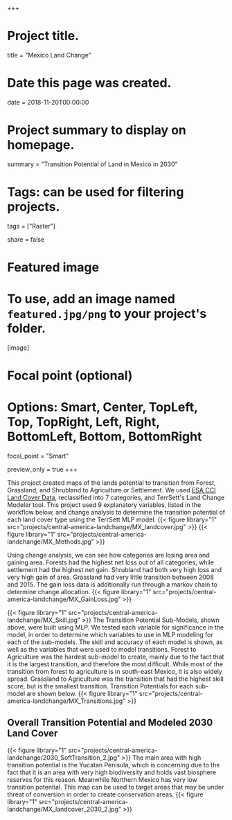 +++
# Project title.
title = "Mexico Land Change"

# Date this page was created.
date = 2018-11-20T00:00:00

# Project summary to display on homepage.
summary = "Transition Potential of Land in Mexico in 2030"

# Tags: can be used for filtering projects.
tags = ["Raster"]

share = false

# Featured image
# To use, add an image named `featured.jpg/png` to your project's folder.
[image]
  # Focal point (optional)
  # Options: Smart, Center, TopLeft, Top, TopRight, Left, Right, BottomLeft, Bottom, BottomRight
  focal_point = "Smart"

  preview_only = true
+++

This project created maps of the lands potential to transition from Forest, Grassland, and Shrubland to Agriculture or Settlement. We used [ESA CCI Land Cover Data](http://maps.elie.ucl.ac.be/CCI/viewer/), reclassified into 7 categories, and TerrSett's Land Change Modeler tool. This project used 9 explanatory variables, listed in the workflow below, and change analysis to determine the transition potential of each land cover type using the TerrSett MLP model.
{{< figure library="1" src="projects/central-america-landchange/MX_landcover.jpg" >}}
{{< figure library="1" src="projects/central-america-landchange/MX_Methods.jpg" >}}

Using change analysis, we can see how categories are losing area and gaining area. Forests had the highest net loss out of all categories, while settlement had the highest net gain. Shrubland had both very high loss and very high gain of area. Grassland had very little transition between 2008 and 2015. The gain loss data is additionally run through a markov chain to determine change allocation.
{{< figure library="1" src="projects/central-america-landchange/MX_GainLoss.jpg" >}}


{{< figure library="1" src="projects/central-america-landchange/MX_Skill.jpg" >}}
The Transition Potential Sub-Models, shown above, were built using MLP. We tested each variable for significance in the model, in order to determine which variables to use in MLP modeling for each of the sub-models. The skill and accuracy of each model is shown, as well as the variables that were used to model transitions. Forest to Agriculture was the hardest sub-model to create, mainly due to the fact that it is the largest transition, and therefore the most difficult. While most of the transition from forest to agriculture is in south-east Mexico, it is also widely spread. Grassland to Agriculture was the transition that had the highest skill score, but is the smallest transition. Transition Potentials for each sub-model are shown below.
{{< figure library="1" src="projects/central-america-landchange/MX_Transitions.jpg" >}}


## Overall Transition Potential and Modeled 2030 Land Cover
{{< figure library="1" src="projects/central-america-landchange/2030_SoftTransition_2.jpg" >}}
The main area with high transition potential is the Yucatan Penisula, which is concerning due to the fact that it is an area with very high biodiversity and holds vast biosphere reserves for this reason. Meanwhile Northern Mexico has very low transition potential. This map can be used to target areas that may be under threat of conversion in order to create conservation areas.
{{< figure library="1" src="projects/central-america-landchange/MX_landcover_2030_2.jpg" >}}
